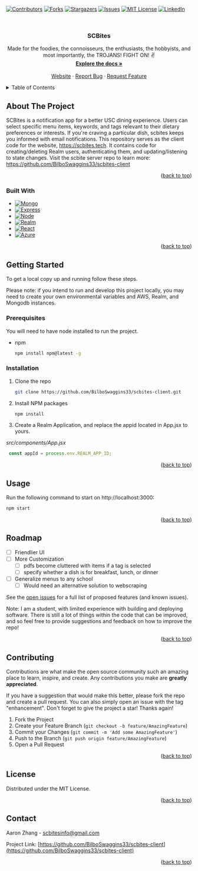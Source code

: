 <a name="readme-top"></a>


<!-- PROJECT SHIELDS -->
<!--
*** https://www.markdownguide.org/basic-syntax/#reference-style-links
-->
[![Contributors][contributors-shield]][contributors-url]
[![Forks][forks-shield]][forks-url]
[![Stargazers][stars-shield]][stars-url]
[![Issues][issues-shield]][issues-url]
[![MIT License][license-shield]][license-url]
[![LinkedIn][linkedin-shield]][linkedin-url]



<!-- PROJECT LOGO -->
<br />
<div align="center">

<h3 align="center">SCBites</h3>

  <p align="center">
    Made for the foodies, the connoisseurs, the enthusiasts, the hobbyists, and most importantly, the TROJANS! FIGHT ON! ✌️
    <br />
    <a href="https://github.com/BilboSwaggins33/scbites-client"><strong>Explore the docs »</strong></a>
    <br />
    <br />
    <a href="https://scbites.tech">Website</a>
    ·
    <a href="https://github.com/BilboSwaggins33/scbites-client/issues">Report Bug</a>
    ·
    <a href="https://github.com/BilboSwaggins33/scbites-client/issues">Request Feature</a>
  </p>
</div>



<!-- TABLE OF CONTENTS -->
<details>
  <summary>Table of Contents</summary>
  <ol>
    <li>
      <a href="#about-the-project">About The Project</a>
      <ul>
        <li><a href="#built-with">Built With</a></li>
      </ul>
    </li>
    <li>
      <a href="#getting-started">Getting Started</a>
      <ul>
        <li><a href="#prerequisites">Prerequisites</a></li>
        <li><a href="#installation">Installation</a></li>
      </ul>
    </li>
    <li><a href="#usage">Usage</a></li>
    <li><a href="#roadmap">Roadmap</a></li>
    <li><a href="#contributing">Contributing</a></li>
    <li><a href="#license">License</a></li>
    <li><a href="#contact">Contact</a></li>
  </ol>
</details>



<!-- ABOUT THE PROJECT -->
## About The Project

SCBites is a notification app for a better USC dining experience. Users can select specific menu items, keywords, 
and tags relevant to their dietary preferences or interests. If you're craving a particular dish, 
scbites keeps you informed with email notifications.
This repository serves as the client code for the website, https://scbites.tech. 
It contains code for creating/deleting Realm users, authenticating them, and updating/listening to state changes. 
Visit the scbite server repo to learn more: https://github.com/BilboSwaggins33/scbites-client



<p align="right">(<a href="#readme-top">back to top</a>)</p>



### Built With

* [![Mongo][Mongo.db]][Mongo-url]
* [![Express][Express.js]][Express-url]
* [![Node][Node.js]][Node-url]
* [![Realm][Realm.db]][Realm-url]
* [![React][React.js]][React-url]
* [![Azure][Azure.service]][Azure-url]




<p align="right">(<a href="#readme-top">back to top</a>)</p>



<!-- GETTING STARTED -->
## Getting Started

To get a local copy up and running follow these steps.

Please note: if you intend to run and develop this project locally,
you may need to create your own environmental variables and AWS, Realm, and Mongodb instances.

### Prerequisites

You will need to have node installed to run the project.
* npm
  ```sh
  npm install npm@latest -g
  ```

### Installation

1. Clone the repo
   ```sh
   git clone https://github.com/BilboSwaggins33/scbites-client.git
   ```
2. Install NPM packages
   ```sh
   npm install
   ```
3. Create a Realm Application, and replace the appid located in App.jsx to yours. 

*src/components/App.jsx*
   ```js
    const appId = process.env.REALM_APP_ID;
   ```

<p align="right">(<a href="#readme-top">back to top</a>)</p>



<!-- USAGE EXAMPLES -->
## Usage

Run the following command to start on http://localhost:3000:
   ```sh
   npm start
   ```


<p align="right">(<a href="#readme-top">back to top</a>)</p>



<!-- ROADMAP -->
## Roadmap

- [ ] Friendlier UI
- [ ] More Customization
  - [ ] pdfs become cluttered with items if a tag is selected
  - [ ] specify whether a dish is for breakfast, lunch, or dinner
- [ ] Generalize menus to any school
    - [ ] Would need an alternative solution to webscraping

See the [open issues](https://github.com/BilboSwaggins33/scbites-client/issues) for a full list of proposed features (and known issues).

Note: I am a student, with limited experience with building and deploying software. There is still a lot of things within the code that
can be improved, and so feel free to provide suggestions and feedback on how to improve the repo!

<p align="right">(<a href="#readme-top">back to top</a>)</p>



<!-- CONTRIBUTING -->
## Contributing

Contributions are what make the open source community such an amazing place to learn, inspire, and create. Any contributions you make are **greatly appreciated**.

If you have a suggestion that would make this better, please fork the repo and create a pull request. You can also simply open an issue with the tag "enhancement".
Don't forget to give the project a star! Thanks again!

1. Fork the Project
2. Create your Feature Branch (`git checkout -b feature/AmazingFeature`)
3. Commit your Changes (`git commit -m 'Add some AmazingFeature'`)
4. Push to the Branch (`git push origin feature/AmazingFeature`)
5. Open a Pull Request

<p align="right">(<a href="#readme-top">back to top</a>)</p>



<!-- LICENSE -->
## License

Distributed under the MIT License.

<p align="right">(<a href="#readme-top">back to top</a>)</p>



<!-- CONTACT -->
## Contact

Aaron Zhang - scbitesinfo@gmail.com

Project Link: [https://github.com/BilboSwaggins33/scbites-client](https://github.com/BilboSwaggins33/scbites-client)

<p align="right">(<a href="#readme-top">back to top</a>)</p>






<!-- MARKDOWN LINKS & IMAGES -->
<!-- https://www.markdownguide.org/basic-syntax/#reference-style-links -->
[contributors-shield]: https://img.shields.io/github/contributors/BilboSwaggins33/scbites-client.svg?style=for-the-badge
[contributors-url]: https://github.com/BilboSwaggins33/scbites-client/graphs/contributors
[forks-shield]: https://img.shields.io/github/forks/BilboSwaggins33/scbites-client.svg?style=for-the-badge
[forks-url]: https://github.com/BilboSwaggins33/scbites-client/network/members
[stars-shield]: https://img.shields.io/github/stars/BilboSwaggins33/scbites-client.svg?style=for-the-badge
[stars-url]: https://github.com/BilboSwaggins33/scbites-client/stargazers
[issues-shield]: https://img.shields.io/github/issues/BilboSwaggins33/scbites-client.svg?style=for-the-badge
[issues-url]: https://github.com/BilboSwaggins33/scbites-client/issues
[license-shield]: https://img.shields.io/github/license/BilboSwaggins33/scbites-client.svg?style=for-the-badge
[license-url]: https://github.com/BilboSwaggins33/scbites-client/blob/master/LICENSE.txt
[linkedin-shield]: https://img.shields.io/badge/-LinkedIn-black.svg?style=for-the-badge&logo=linkedin&colorB=555
[linkedin-url]: https://linkedin.com/in/aaron-zhang-2454401b6
[SCBites Screen Shot]: https://scbites.rocks
[product-screenshot]: ./public/images/village_dining.jpg

[React.js]: https://img.shields.io/badge/React-20232A?style=for-the-badge&logo=react&logoColor=61DAFB
[React-url]: https://reactjs.org/
[Express.js]: https://img.shields.io/badge/Express.js-404D59?style=for-the-badge
[Express-url]: https://expressjs.com/
[Node.js]: https://img.shields.io/badge/Node.js-43853D?style=for-the-badge&logo=node.js&logoColor=white
[Node-url]: https://nodejs.org/en
[Mongo.db]: https://img.shields.io/badge/MongoDB-4EA94B?style=for-the-badge&logo=mongodb&logoColor=white
[Mongo-url]: https://mongodb.com/
[Realm.db]: https://img.shields.io/badge/Realm-39477F?style=for-the-badge&logo=realm&logoColor=white
[Realm-url]: https://mongodb.com/docs/realm/
[AWS.service]: https://img.shields.io/badge/Amazon_AWS-232F3E?style=for-the-badge&logo=amazon-aws&logoColor=white
[AWS-url]: https://aws.amazon.com/
[Heroku.service]: https://img.shields.io/badge/Heroku-430098?style=for-the-badge&logo=heroku&logoColor=white
[Heroku-url]: https://devcenter.heroku.com/
[Azure.service]: https://img.shields.io/badge/Microsoft_Azure-0089D6?style=for-the-badge&logo=microsoft-azure&logoColor=white
[Azure-url]: https://azure.microsoft.com/en-us
